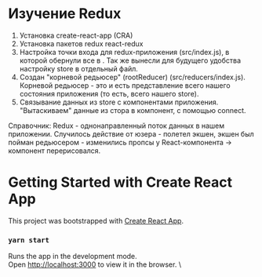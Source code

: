 # Изучение Redux

1. Установка create-react-app (CRA) 
2. Установка пакетов redux react-redux
3. Настройка точки входа для redux-приложения (src/index.js), в которой обернули все в <Provider />. Так же вынесли для будущего удобства настройку store в отдельный файл.
4. Создан "корневой редьюсер" (rootReducer) (src/reducers/index.js). Корневой редьюсер - это и есть представление всего нашего состояния приложения (то есть, всего нашего store).
5. Связывание данных из store с компонентами приложения. "Вытаскиваем" данные из стора в компонент, с помощью connect.


Справочник:
 Redux - однонаправленный поток данных в нашем приложении. 
 Случилось действие от юзера - полетел экшен, экшен был пойман редьюсером - изменились пропсы у React-компонента -> компонент перерисовался.


# Getting Started with Create React App

This project was bootstrapped with [Create React App](https://github.com/facebook/create-react-app).

### `yarn start`

Runs the app in the development mode.\
Open [http://localhost:3000](http://localhost:3000) to view it in the browser.
\

